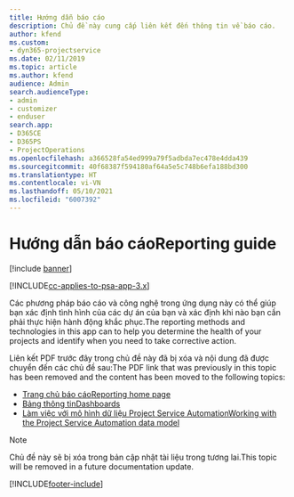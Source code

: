 ```yaml
---
title: Hướng dẫn báo cáo
description: Chủ đề này cung cấp liên kết đến thông tin về báo cáo.
author: kfend
ms.custom:
- dyn365-projectservice
ms.date: 02/11/2019
ms.topic: article
ms.author: kfend
audience: Admin
search.audienceType:
- admin
- customizer
- enduser
search.app:
- D365CE
- D365PS
- ProjectOperations
ms.openlocfilehash: a366528fa54ed999a79f5adbda7ec478e4dda439
ms.sourcegitcommit: 40f68387f594180af64a5e5c748b6efa188bd300
ms.translationtype: HT
ms.contentlocale: vi-VN
ms.lasthandoff: 05/10/2021
ms.locfileid: "6007392"
---
```

# <a name="reporting-guide"></a><span data-ttu-id="4f907-103">Hướng dẫn báo cáo</span><span class="sxs-lookup"><span data-stu-id="4f907-103">Reporting guide</span></span>

[!include [banner](../../includes/psa-now-project-operations.md)]

[!INCLUDE[cc-applies-to-psa-app-3.x](../../includes/cc-applies-to-psa-app-3x.md)]

<span data-ttu-id="4f907-104">Các phương pháp báo cáo và công nghệ trong ứng dụng này có thể giúp bạn xác định tình hình của các dự án của bạn và xác định khi nào bạn cần phải thực hiện hành động khắc phục.</span><span class="sxs-lookup"><span data-stu-id="4f907-104">The reporting methods and technologies in this app can to help you determine the health of your projects and identify when you need to take corrective action.</span></span> 

<span data-ttu-id="4f907-105">Liên kết PDF trước đây trong chủ đề này đã bị xóa và nội dung đã được chuyển đến các chủ đề sau:</span><span class="sxs-lookup"><span data-stu-id="4f907-105">The PDF link that was previously in this topic has been removed and the content has been moved to the following topics:</span></span>

- [<span data-ttu-id="4f907-106">Trang chủ báo cáo</span><span class="sxs-lookup"><span data-stu-id="4f907-106">Reporting home page</span></span>](../reports-reporting-dynamics-365-project-service.md)
- [<span data-ttu-id="4f907-107">Bảng thông tin</span><span class="sxs-lookup"><span data-stu-id="4f907-107">Dashboards</span></span>](../reports-dashboards.md)
- [<span data-ttu-id="4f907-108">Làm việc với mô hình dữ liệu Project Service Automation</span><span class="sxs-lookup"><span data-stu-id="4f907-108">Working with the Project Service Automation data model</span></span>](../reports-working-project-service-data-model.md)

> [!NOTE]
> <span data-ttu-id="4f907-109">Chủ đề này sẽ bị xóa trong bản cập nhật tài liệu trong tương lai.</span><span class="sxs-lookup"><span data-stu-id="4f907-109">This topic will be removed in a future documentation update.</span></span> 


[!INCLUDE[footer-include](../../includes/footer-banner.md)]